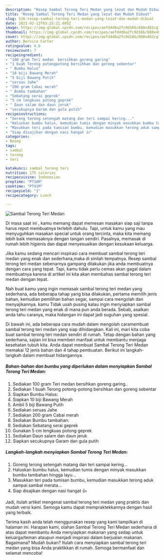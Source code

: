 ```yaml
---
description: "Resep Sambal Terong Teri Medan yang lezat dan Mudah Dibuat"
title: "Resep Sambal Terong Teri Medan yang lezat dan Mudah Dibuat"
slug: 516-resep-sambal-terong-teri-medan-yang-lezat-dan-mudah-dibuat
date: 2021-02-12T03:25:21.695Z
image: https://img-global.cpcdn.com/recipes/aefd4d6a2fc9d16b/680x482cq70/sambal-terong-teri-medan-foto-resep-utama.jpg
thumbnail: https://img-global.cpcdn.com/recipes/aefd4d6a2fc9d16b/680x482cq70/sambal-terong-teri-medan-foto-resep-utama.jpg
cover: https://img-global.cpcdn.com/recipes/aefd4d6a2fc9d16b/680x482cq70/sambal-terong-teri-medan-foto-resep-utama.jpg
author: Bernice Carter
ratingvalue: 4.6
reviewcount: 7
recipeingredient:
- "100 gram Teri medan  bersihkan goreng garing"
- "1 buah Terong potongpotong bersihkan dan goreng sebentar"
- " Bumbu Halus"
- "10 biji Bawang Merah"
- "5 biji Bawang Putih"
- "seruas Jahe"
- "200 gram Cabai merah"
- " Bumbu tambahan"
- "Sebatang serai geprek"
- "5 cm lengkuas potong geprek"
- " Daun salam dan daun jeruk"
- "secukupnya Garam dan gula putih"
recipeinstructions:
- "Goreng terong setengah matang dan teri sampai kering..."
- "Haluskan bumbu halus, kemudian tumis dengan minyak masukkan bumbu tambahan hingga layu..."
- "Masukkan teri pada tumisan bumbu, kemudian masukkan terong aduk sampai sambal merata..."
- "Siap disajikan dengan nasi hangat 👍"
categories:
- Resep
tags:
- sambal
- terong
- teri

katakunci: sambal terong teri 
nutrition: 175 calories
recipecuisine: Indonesian
preptime: "PT16M"
cooktime: "PT41M"
recipeyield: "1"
recipecategory: Lunch

---
```



![Sambal Terong Teri Medan](https://img-global.cpcdn.com/recipes/aefd4d6a2fc9d16b/680x482cq70/sambal-terong-teri-medan-foto-resep-utama.jpg)

Di masa  saat ini , kamu memang dapat memesan masakan siap saji tanpa harus repot membuatnya terlebih dahulu. Tapi, untuk kamu yang mau menyuguhkan masakan special untuk orang tercinta, maka kita memang lebih baik memasaknya dengan tangan sendiri. Pasalnya, memasak di rumah lebih higienis dan dapat menyesuaikan dengan kesukaan keluarga.

Jika kamu sedang mencari inspirasi cara membuat sambal terong teri medan yang enak dan sederhana,maka di sinilah tempatnya. Resep sambal terong teri medan  sebenarnya gampang dilakukan jika anda membuatnya dengan cara yang tepat. Tapi, kamu tidak perlu cemas akan gagal dalam membuatnya 
karena di artikel ini kita akan membahas sambal terong teri medan dengan tepat.  



Nah buat kamu yang ingin memasak sambal terong teri medan yang sederhana, ada beberapa tahap yang bisa dilakukan, pertama memilih jenis bahan, kemudian pemilihan bahan segar, sampai cara mengolah dan menyajikannya. kamu Tidak usah pusing kalau ingin menyiapkan sambal terong teri medan yang enak di mana pun anda berada. Sebab, asalkan anda  tahu caranya, maka hidangan ini dapat jadi suguhan yang spesial.

Di bawah ini, ada beberapa cara mudah dalam mengolah caramembuat sambal terong teri medan yang siap dihidangkan. Kali ini, mari kita coba buat sambal terong teri medan sendiri di rumah. Tetap dengan bahan yang sederhana, sajian ini bisa memberi manfaat untuk membantu menjaga kesehatan tubuh kita. Anda dapat membuat Sambal Terong Teri Medan memakai 12 jenis bahan dan 4 tahap pembuatan. Berikut ini langkah-langkah dalam membuat hidangannya.

<!--inarticleads1-->

##### Bahan-bahan dan bumbu yang diperlukan dalam menyiapkan Sambal Terong Teri Medan:

1. Sediakan 100 gram Teri medan  bersihkan goreng garing..
1. Sediakan 1 buah Terong potong-potong bersihkan dan goreng sebentar
1. Siapkan  Bumbu Halus:
1. Siapkan 10 biji Bawang Merah
1. Ambil 5 biji Bawang Putih
1. Sediakan seruas Jahe
1. Sediakan 200 gram Cabai merah
1. Sediakan  Bumbu tambahan:
1. Sediakan Sebatang serai geprek
1. Gunakan 5 cm lengkuas potong geprek
1. Sediakan  Daun salam dan daun jeruk
1. Siapkan secukupnya Garam dan gula putih




<!--inarticleads2-->

##### Langkah-langkah menyiapkan Sambal Terong Teri Medan:

1. Goreng terong setengah matang dan teri sampai kering...
1. Haluskan bumbu halus, kemudian tumis dengan minyak masukkan bumbu tambahan hingga layu...
1. Masukkan teri pada tumisan bumbu, kemudian masukkan terong aduk sampai sambal merata...
1. Siap disajikan dengan nasi hangat 👍




Jadi, itulah artikel mengenai  sambal terong teri medan  yang praktis dan mudah versi kami. Semoga kamu dapat mempraktekkannya dengan hasil yang terbaik. 

Terima kasih anda telah menggunakan resep yang kami tampilkan di halaman ini. Harapan kami, olahan  Sambal Terong Teri Medan sederhana di atas dapat membantu Anda menyiapkan makanan yang sedap untuk keluarga/teman ataupun menjadi inspirasi dalam berjualan makanan. Bagaimana? Mudah bukan? Itulah cara menyiapkan sambal terong teri medan yang bisa Anda praktikkan di rumah. Semoga bermanfaat dan selamat mencoba!


